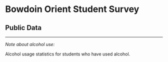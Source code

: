 # Bowdoin Orient Student Survey
## Public Data

---

*Note about alcohol use:*

Alcohol usage statistics for students who have used alcohol.